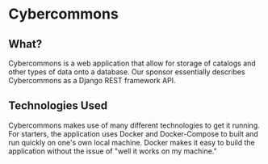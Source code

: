 # Cybercommons

## What?
Cybercommons is a web application that allow for storage of catalogs and other types of data onto a database. Our sponsor essentially describes Cybercommons as a Django REST framework API.

## Technologies Used
Cybercommons makes use of many different technologies to get it running. For starters, the application uses Docker and Docker-Compose to built and run quickly on one's own local machine. Docker makes it easy to build the application without the issue of "well it works on my machine." 
